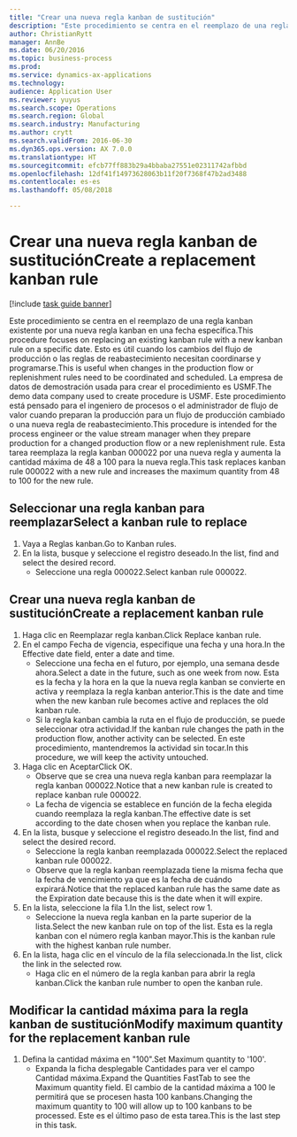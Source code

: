 ```yaml
--- 
title: "Crear una nueva regla kanban de sustitución"
description: "Este procedimiento se centra en el reemplazo de una regla kanban existente por una nueva regla kanban en una fecha específica."
author: ChristianRytt
manager: AnnBe
ms.date: 06/20/2016
ms.topic: business-process
ms.prod: 
ms.service: dynamics-ax-applications
ms.technology: 
audience: Application User
ms.reviewer: yuyus
ms.search.scope: Operations
ms.search.region: Global
ms.search.industry: Manufacturing
ms.author: crytt
ms.search.validFrom: 2016-06-30
ms.dyn365.ops.version: AX 7.0.0
ms.translationtype: HT
ms.sourcegitcommit: efcb77ff883b29a4bbaba27551e02311742afbbd
ms.openlocfilehash: 12df41f14973628063b11f20f7368f47b2ad3488
ms.contentlocale: es-es
ms.lasthandoff: 05/08/2018

---
```

# <a name="create-a-replacement-kanban-rule"></a><span data-ttu-id="4fcb0-103">Crear una nueva regla kanban de sustitución</span><span class="sxs-lookup"><span data-stu-id="4fcb0-103">Create a replacement kanban rule</span></span>

[!include [task guide banner](../../includes/task-guide-banner.md)]

<span data-ttu-id="4fcb0-104">Este procedimiento se centra en el reemplazo de una regla kanban existente por una nueva regla kanban en una fecha específica.</span><span class="sxs-lookup"><span data-stu-id="4fcb0-104">This procedure focuses on replacing an existing kanban rule with a new kanban rule on a specific date.</span></span> <span data-ttu-id="4fcb0-105">Esto es útil cuando los cambios del flujo de producción o las reglas de reabastecimiento necesitan coordinarse y programarse.</span><span class="sxs-lookup"><span data-stu-id="4fcb0-105">This is useful when changes in the production flow or replenishment rules need to be coordinated and scheduled.</span></span> <span data-ttu-id="4fcb0-106">La empresa de datos de demostración usada para crear el procedimiento es USMF.</span><span class="sxs-lookup"><span data-stu-id="4fcb0-106">The demo data company used to create procedure is USMF.</span></span> <span data-ttu-id="4fcb0-107">Este procedimiento está pensado para el ingeniero de procesos o el administrador de flujo de valor cuando preparan la producción para un flujo de producción cambiado o una nueva regla de reabastecimiento.</span><span class="sxs-lookup"><span data-stu-id="4fcb0-107">This procedure is intended for the process engineer or the value stream manager when they prepare production for a changed production flow or a new replenishment rule.</span></span> <span data-ttu-id="4fcb0-108">Esta tarea reemplaza la regla kanban 000022 por una nueva regla y aumenta la cantidad máxima de 48 a 100 para la nueva regla.</span><span class="sxs-lookup"><span data-stu-id="4fcb0-108">This task replaces kanban rule 000022 with a new rule and increases the maximum quantity from 48 to 100 for the new rule.</span></span>


## <a name="select-a-kanban-rule-to-replace"></a><span data-ttu-id="4fcb0-109">Seleccionar una regla kanban para reemplazar</span><span class="sxs-lookup"><span data-stu-id="4fcb0-109">Select a kanban rule to replace</span></span>
1. <span data-ttu-id="4fcb0-110">Vaya a Reglas kanban.</span><span class="sxs-lookup"><span data-stu-id="4fcb0-110">Go to Kanban rules.</span></span>
2. <span data-ttu-id="4fcb0-111">En la lista, busque y seleccione el registro deseado.</span><span class="sxs-lookup"><span data-stu-id="4fcb0-111">In the list, find and select the desired record.</span></span>
    * <span data-ttu-id="4fcb0-112">Seleccione una regla 000022.</span><span class="sxs-lookup"><span data-stu-id="4fcb0-112">Select kanban rule 000022.</span></span>  

## <a name="create-a-replacement-kanban-rule"></a><span data-ttu-id="4fcb0-113">Crear una nueva regla kanban de sustitución</span><span class="sxs-lookup"><span data-stu-id="4fcb0-113">Create a replacement kanban rule</span></span>
1. <span data-ttu-id="4fcb0-114">Haga clic en Reemplazar regla kanban.</span><span class="sxs-lookup"><span data-stu-id="4fcb0-114">Click Replace kanban rule.</span></span>
2. <span data-ttu-id="4fcb0-115">En el campo Fecha de vigencia, especifique una fecha y una hora.</span><span class="sxs-lookup"><span data-stu-id="4fcb0-115">In the Effective date field, enter a date and time.</span></span>
    * <span data-ttu-id="4fcb0-116">Seleccione una fecha en el futuro, por ejemplo, una semana desde ahora.</span><span class="sxs-lookup"><span data-stu-id="4fcb0-116">Select a date in the future, such as one week from now.</span></span> <span data-ttu-id="4fcb0-117">Esta es la fecha y la hora en la que la nueva regla kanban se convierte en activa y reemplaza la regla kanban anterior.</span><span class="sxs-lookup"><span data-stu-id="4fcb0-117">This is the date and time when the new kanban rule becomes active and replaces the old kanban rule.</span></span>  
    * <span data-ttu-id="4fcb0-118">Si la regla kanban cambia la ruta en el flujo de producción, se puede seleccionar otra actividad.</span><span class="sxs-lookup"><span data-stu-id="4fcb0-118">If the kanban rule changes the path in the production flow,  another activity can be selected.</span></span>  <span data-ttu-id="4fcb0-119">En este procedimiento, mantendremos la actividad sin tocar.</span><span class="sxs-lookup"><span data-stu-id="4fcb0-119">In this procedure, we will keep the activity untouched.</span></span>  
3. <span data-ttu-id="4fcb0-120">Haga clic en Aceptar</span><span class="sxs-lookup"><span data-stu-id="4fcb0-120">Click OK.</span></span>
    * <span data-ttu-id="4fcb0-121">Observe que se crea una nueva regla kanban para reemplazar la regla kanban 000022.</span><span class="sxs-lookup"><span data-stu-id="4fcb0-121">Notice that a new kanban rule is created to replace kanban rule 000022.</span></span>  
    * <span data-ttu-id="4fcb0-122">La fecha de vigencia se establece en función de la fecha elegida cuando reemplaza la regla kanban.</span><span class="sxs-lookup"><span data-stu-id="4fcb0-122">The effective date is set according to the date chosen when you replace the kanban rule.</span></span>  
4. <span data-ttu-id="4fcb0-123">En la lista, busque y seleccione el registro deseado.</span><span class="sxs-lookup"><span data-stu-id="4fcb0-123">In the list, find and select the desired record.</span></span>
    * <span data-ttu-id="4fcb0-124">Seleccione la regla kanban reemplazada 000022.</span><span class="sxs-lookup"><span data-stu-id="4fcb0-124">Select the replaced kanban rule 000022.</span></span>  
    * <span data-ttu-id="4fcb0-125">Observe que la regla kanban reemplazada tiene la misma fecha que la fecha de vencimiento ya que es la fecha de cuándo expirará.</span><span class="sxs-lookup"><span data-stu-id="4fcb0-125">Notice that the replaced kanban rule has the same date as the Expiration date because this is the date when it will expire.</span></span>  
5. <span data-ttu-id="4fcb0-126">En la lista, seleccione la fila 1.</span><span class="sxs-lookup"><span data-stu-id="4fcb0-126">In the list, select row 1.</span></span>
    * <span data-ttu-id="4fcb0-127">Seleccione la nueva regla kanban en la parte superior de la lista.</span><span class="sxs-lookup"><span data-stu-id="4fcb0-127">Select the new kanban rule on top of the list.</span></span> <span data-ttu-id="4fcb0-128">Esta es la regla kanban con el número regla kanban mayor.</span><span class="sxs-lookup"><span data-stu-id="4fcb0-128">This is the kanban rule with the highest kanban rule number.</span></span>  
6. <span data-ttu-id="4fcb0-129">En la lista, haga clic en el vínculo de la fila seleccionada.</span><span class="sxs-lookup"><span data-stu-id="4fcb0-129">In the list, click the link in the selected row.</span></span>
    * <span data-ttu-id="4fcb0-130">Haga clic en el número de la regla kanban para abrir la regla kanban.</span><span class="sxs-lookup"><span data-stu-id="4fcb0-130">Click the kanban rule number to open the kanban rule.</span></span>  

## <a name="modify-maximum-quantity-for-the-replacement-kanban-rule"></a><span data-ttu-id="4fcb0-131">Modificar la cantidad máxima para la regla kanban de sustitución</span><span class="sxs-lookup"><span data-stu-id="4fcb0-131">Modify maximum quantity for the replacement kanban rule</span></span>
1. <span data-ttu-id="4fcb0-132">Defina la cantidad máxima en "100".</span><span class="sxs-lookup"><span data-stu-id="4fcb0-132">Set Maximum quantity to '100'.</span></span>
    * <span data-ttu-id="4fcb0-133">Expanda la ficha desplegable Cantidades para ver el campo Cantidad máxima.</span><span class="sxs-lookup"><span data-stu-id="4fcb0-133">Expand the Quantities FastTab to see the Maximum quantity field.</span></span> <span data-ttu-id="4fcb0-134">El cambio de la cantidad máxima a 100 le permitirá que se procesen hasta 100 kanbans.</span><span class="sxs-lookup"><span data-stu-id="4fcb0-134">Changing the maximum quantity to 100 will allow up to 100 kanbans to be processed.</span></span>    <span data-ttu-id="4fcb0-135">Este es el último paso de esta tarea.</span><span class="sxs-lookup"><span data-stu-id="4fcb0-135">This is the last step in this task.</span></span>  


